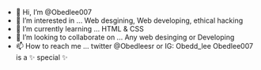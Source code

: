 - 👋 Hi, I’m @Obedlee007
- 👀 I’m interested in ... Web desgining, Web developing, ethical hacking
- 🌱 I’m currently learning ... HTML & CSS
- 💞️ I’m looking to collaborate on ... Any web desinging or Developing
- 📫 How to reach me ... twitter @Obedleesr or IG: Obedd_lee
Obedlee007 is a ✨ special ✨

<!---
Obedlee007 repository because its `README.md` (this file) appears on your GitHub profile.
You can click the Preview link to take a look at your changes.
--->
